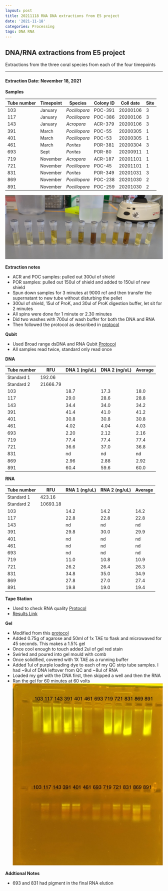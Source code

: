 ```yaml
---
layout: post
title: 20211118 RNA DNA extractions from E5 project
date: '2021-11-18'
categories: Processing
tags: DNA RNA
---
```


## DNA/RNA extractions from E5 project

Extractions from the three coral species from each of the four timepoints

---

#### Extraction Date: November 18, 2021 

**Samples**

| Tube number 	| Timepoint	   	| Species	    | Colony ID 	| Coll date		| Site       	|
|-------------	|------------	|-------------	|-------------	|-------------	|-------------	|
| 103		 	| January	 	| *Pocillopora*	| POC-391      	| 20200106   	| 3				|
| 117			| January	 	| *Pocillopora*	| POC-386	    | 20200106		| 3				|
| 143		 	| January	  	| *Acropora*	| ACR-379    	| 20200106  	| 3				|
| 391		 	| March		 	| *Pocillopora*	| POC-55    	| 20200305   	| 1				|
| 401			| March 		| *Pocillopora*	| POC-53	    | 20200305		| 1				|
| 461		 	| March	  		| *Porites*		| POR-381    	| 20200304  	| 3				|
| 693		 	| Sept		 	| *Porites*		| POR-80     	| 20200911   	| 1				|
| 719			| November	 	| *Acropora*	| ACR-187	    | 20201101		| 1				|
| 721		 	| November		| *Pocillopora*	| POC-45     	| 20201101  	| 1				|
| 831		 	| November	 	| *Porites*		| POR-349	   	| 20201031   	| 3				|
| 869			| November	 	| *Pocillopora*	| POC-238	    | 20201030		| 2				|
| 891		 	| November	  	| *Pocillopora*	| POC-259    	| 20201030  	| 2				|


![20211118_samples.jpg](https://github.com/Kterpis/Putnam_Lab_Notebook/blob/master/images/samples/20211118_samples.jpg?raw=true)


**Extraction notes**
 - ACR and POC samples: pulled out 300ul of shield
 - POR samples: pulled out 150ul of shield and added to 150ul of new shield 
 - Spun down samples for 3 minutes at 9000 rcf and then transfer the supernatant to new tube without disturbing the pellet
 - 300ul of shield, 15ul of ProK, and 30ul of ProK digestion buffer, let sit for 2 minutes
 - All spins were done for 1 minute or 2.30 minutes
 - Did two washes with 700ul of wash buffer for both the DNA and RNA
 - Then followed the protocol as described in [protocol](https://github.com/emmastrand/EmmaStrand_Notebook/blob/master/_posts/2019-05-31-Zymo-Duet-RNA-DNA-Extraction-Protocol.md)


**Qubit**
 - Used Broad range dsDNA and RNA Qubit [Protocol](https://meschedl.github.io/MESPutnam_Open_Lab_Notebook/Qubit-Protocol/)
 - All samples read twice, standard only read once
 
**DNA**

| Tube number 	| RFU		   	| DNA 1 (ng/uL) | DNA 2 (ng/uL) | Average     	|
|-------------	|------------	|-------------	|-------------	|-------------	|
| Standard 1  	| 192.06	 	| 		      	| 		      	|	         	|
| Standard 2 	| 21666.79	 	| 		    	| 		    	| 	        	|
| 103		 	|		     	| 18.7	     	| 17.3	     	| 18.0        	|
| 117		 	| 			   	| 29.0  	    | 28.6        	| 28.8			|
| 143		  	|		     	| 34.4 	      	| 34.0        	| 34.2       	|
| 391		 	| 			   	| 41.4      	| 41.0       	| 41.2      	|
| 401		  	|		     	| 30.8      	| 30.8         	| 30.8        	|
| 461		 	| 			   	| 4.02      	| 4.04	      	| 4.03       	|
| 693		  	|		     	| 2.20       	| 2.12        	| 2.16       	|
| 719		 	| 			   	| 77.4       	| 77.4         	| 77.4      	|
| 721		  	|		     	| 36.6  	    | 37.0         	| 36.8        	|
| 831		 	| 			   	| nd        	| nd        	| nd        	|
| 869		  	|		     	| 2.96      	| 2.88      	| 2.92       	|
| 891		 	| 			   	| 60.4       	| 59.6         	| 60.0       	|


**RNA**


| Tube number 	| RFU		   	| RNA 1 (ng/uL) | RNA 2 (ng/uL) | Average     	|
|-------------	|------------	|-------------	|-------------	|-------------	|
| Standard 1  	| 423.16	 	| 		      	| 		      	|	         	|
| Standard 2 	| 10693.18	 	| 		    	| 		    	| 	        	|
| 103		 	|		     	| 14.2	     	| 14.2	     	| 14.2        	|
| 117		 	| 			   	| 22.8  	    | 22.8        	| 22.8			|
| 143		  	|		     	| nd 	      	| nd        	| nd	       	|
| 391		 	| 			   	| 29.8        	| 30.0        	| 29.9     		|
| 401		  	|		     	| nd	      	| nd         	| nd        	|
| 461		 	| 			   	| nd	      	| nd	      	| nd	       	|
| 693		  	|		     	| nd	       	| nd        	| nd	       	|
| 719		 	| 			   	| 11.0       	| 10.8         	| 10.9      	|
| 721		  	|		     	| 26.2  	    | 26.4         	| 26.3        	|
| 831		 	| 			   	| 34.8        	| 35.0        	| 34.9        	|
| 869		  	|		     	| 27.8      	| 27.0      	| 27.4       	|
| 891		 	| 			   	| 19.8       	| 19.0         	| 19.4       	|


**Tape Station**
 - Used to check RNA quality [Protocol](https://meschedl.github.io/MESPutnam_Open_Lab_Notebook/RNA-TapeStation-Protocol/)
 - [Results Link](https://github.com/Kterpis/Putnam_Lab_Notebook/blob/c2fd3429051039d7465e1bdbd1e1bb12ea177765/images/tape_station/2021-11-18%20-%2014.12.25.pdf)

**Gel**
 - Modified from this [protocol](https://meschedl.github.io/MESPutnam_Open_Lab_Notebook/Gel-Protocol/)
 - Added 0.75g of agarose and 50ml of 1x TAE to flask and microwaved for 45 seconds. This makes a 1.5% gel
 - Once cool enough to touch added 2ul of gel red stain
 - Swirled and poured into gel mould with comb
 - Once solidified, covered with 1X TAE as a running buffer
 - Added 1ul of purple loading dye to each of my QC strip tube samples. I had ~9ul of DNA leftover from QC and ~8ul of RNA
 - Loaded my gel with the DNA first, then skipped a well and then the RNA
 - Ran the gel for 60 minutes at 60 volts
 ![20211118_gel.jpg](https://github.com/Kterpis/Putnam_Lab_Notebook/blob/master/images/gels/20211118_gel.jpg?raw=true)
 
 **Addtional Notes**
  - 693 and 831 had pigment in the final RNA elution

